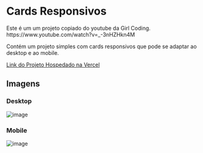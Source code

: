 <h1>Cards Responsivos</h1>

<p>Este é um um projeto copiado do youtube da Girl Coding. https://www.youtube.com/watch?v=_-3nHZHkn4M</p>
<p>Contém um projeto simples com cards responsivos que pode se adaptar ao desktop e ao mobile.</p>
<p><a href="https://cards-responsivos.vercel.app/">Link do Projeto Hospedado na Vercel</a></p>

<h2>Imagens</h2>

<h3>Desktop</h3>

<img>![image](https://user-images.githubusercontent.com/79472656/115971463-fa303f80-a51e-11eb-9864-bf609e8aa297.png)
</img>

<h3>Mobile</h3>

<img>![image](https://user-images.githubusercontent.com/79472656/115971498-264bc080-a51f-11eb-8d31-ef9230c8d0ea.png)
</img>
